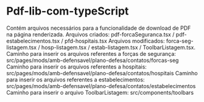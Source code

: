 # Pdf-lib-com-typeScript
Contém arquivos necessários para a funcionalidade de download de PDF na página renderizada.
Arquivos criados: pdf-forcaSeguranca.tsx / pdf-estabelecimentos.tsx / pfd-hospitais.tsx 
Arquivos modificados: forca-seg-listagem.tsx / hosp-listagem.tsx / estab-listagem.tsx / ToolbarListagem.tsx.
Caminho para inserir os arquivos referentes a forças de segurança: src/pages/mods/amb-defensavel/plano-defesa/contatos/forcas-seg
Caminho para inserir os arquivos referentes a hospitais: src/pages/mods/amb-defensavel/plano-defesa/contatos/hospitais
Caminho para inserir os arquivos referentes a estabelecimentos: src/pages/mods/amb-defensavel/plano-defesa/contatos/estabelecimentos
Caminho para inserir o arquivo ToolbarListagem: src/components/toolbars

